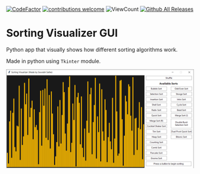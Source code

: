 [![CodeFactor](https://www.codefactor.io/repository/github/sourhub226/sorting-visualizer-python/badge)](https://www.codefactor.io/repository/github/sourhub226/sorting-visualizer-python)
[![contributions welcome](https://img.shields.io/badge/contributions-welcome-brightgreen.svg?style=flat)](https://github.com/sourhub226/sorting-visualizer-python/issues)
![ViewCount](https://views.whatilearened.today/views/github/sourhub226/sorting-visualizer-python.svg)
[![Github All Releases](https://img.shields.io/github/downloads/sourhub226/sorting-visualizer-python/total.svg)](https://github.com/sourhub226/sorting-visualizer-python/releases)

# Sorting Visualizer GUI
Python app that visually shows how different sorting algorithms work.

Made in python using `Tkinter` module.

![GUI](preview.png)
